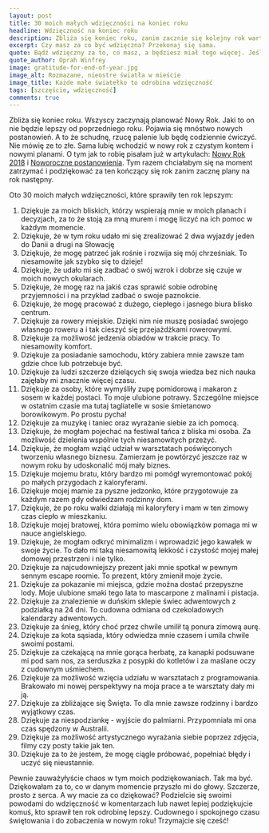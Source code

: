 ```yaml
---
layout: post
title: 30 moich małych wdzięczności na koniec roku
headline: Wdzięczność na koniec roku
description: Zbliża się koniec roku, zanim zacznie się kolejny rok warto się na chwilę zatrzymać i podziękować. A Ty za co możesz być wdzięczna?
excerpt: Czy masz za co być wdzięczna? Przekonaj się sama.
quote: Bądź wdzięczny za to, co masz, a będziesz miał tego więcej. Jeśli koncentrujesz się na tym, czego nie masz, nigdy nie będziesz miał wystarczająco dużo.
quote_author: Oprah Winfrey
image: gratitude-for-end-of-year.jpg
image_alt: Rozmazane, nieostre światła w mieście
image_title: Każde małe światełko to odrobina wdzięczność
tags: [szczęście, wdzięczność]
comments: true
---
```


Zbliża się koniec roku. Wszyscy zaczynają planować Nowy Rok. Jaki to on nie będzie lepszy od poprzedniego roku. Pojawia się mnóstwo nowych postanowień. A to że schudnę, rzucę palenie lub będę codziennie ćwiczyć. Nie mówię ze to złe. Sama lubię wchodzić w nowy rok z czystym kontem i nowymi planami. O tym jak to robię pisałam już w artykułach: [Nowy Rok 2018](https://bemore.womanonrails.com/2018/01/05/new-year-2018.html) i [Noworoczne postanowienia](https://bemore.womanonrails.com/2016/12/22/plans-for-2017.html). Tym razem chciałabym się na moment zatrzymać i podziękować za ten kończący się rok zanim zacznę plany na rok następny.

<!--break-->

Oto 30 moich małych wdzięczności, które sprawiły ten rok lepszym:

1. Dziękuje za moich bliskich, którzy wspierają mnie w moich planach i decyzjach, za to że stoją za mną murem i mogę liczyć na ich pomoc w każdym momencie.
2. Dziękuje, że w tym roku udało mi się zrealizować 2 dwa wyjazdy jeden do Danii a drugi na Słowację
3. Dziękuje, że mogę patrzeć jak rośnie i rozwija się mój chrześniak. To niesamowite jak szybko się to dzieje!
4. Dziękuje, że udało mi się zadbać o swój wzrok i dobrze się czuje w moich nowych okularach.
5. Dziękuje, że mogę raz na jakiś czas sprawić sobie odrobinę przyjemności i na przykład zadbać o swoje paznokcie.
6. Dziękuje, że mogę pracować z dużego, ciepłego i jasnego biura blisko centrum.
7. Dziękuje za rowery miejskie. Dzięki nim nie muszę posiadać swojego własnego roweru a i tak cieszyć się przejażdżkami rowerowymi.
8. Dziękuje za możliwość jedzenia obiadów w trakcie pracy. To niesamowity komfort.
9. Dziękuje za posiadanie samochodu, który zabiera mnie zawsze tam gdzie chce lub potrzebuje być.
10. Dziękuje za ludzi szczerze dzielących się swoja wiedza bez nich nauka zajęłaby mi znacznie więcej czasu.
11. Dziękuje za osoby, które wymyśliły zupę pomidorową i makaron z sosem w każdej postaci. To moje ulubione potrawy. Szczególne miejsce w ostatnim czasie ma tutaj tagliatelle w sosie śmietanowo borowikowym. Po prostu pycha!
12. Dziękuje za muzykę i taniec oraz wyrażanie siebie za ich pomocą.
13. Dziękuje, że mogłam pojechać na festiwal tańca z bliska mi osoba. Za możliwość dzielenia wspólnie tych niesamowitych przeżyć.
14. Dziękuje, że mogłam wziąć udział w warsztatach poświęconych tworzeniu własnego biznesu. Zamierzam je powtórzyć jeszcze raz w nowym roku by udoskonalić mój mały biznes.
15. Dziękuje mojemu bratu, który bardzo mi pomógł wyremontować pokój po małych przygodach z kaloryferami.
16. Dziękuje mojej mamie za pyszne jedzonko, które przygotowuje za każdym razem gdy odwiedzam rodzinny dom.
17. Dziękuje, że po roku walki działają mi kaloryfery i mam w ten zimowy czas ciepło w mieszkaniu.
18. Dziękuje mojej bratowej, która pomimo wielu obowiązków pomaga mi w nauce angielskiego.
19. Dziękuje, że mogłam odkryć minimalizm i wprowadzić jego kawałek w swoje życie. To dało mi taką niesamowitą lekkość i czystość mojej małej domowej przestrzeni i nie tylko.
20. Dziękuje za najcudowniejszy prezent jaki mnie spotkał w pewnym sennym escape roomie. To prezent, który zmienił moje życie.
21. Dziękuje za pokazanie mi miejsca, gdzie można dostać przepyszne lody. Moje ulubione smaki tego lata to mascarpone z malinami i pistacja.
22. Dziękuje za znalezienie w duńskim sklepie świec adwentowych z podziałką na 24 dni. To cudowna odmiana od czekoladowych kalendarzy adwentowych.
23. Dziękuje za śnieg, który choć przez chwile umilił tą ponura zimową aurę.
24. Dziękuje za kota sąsiada, który odwiedza mnie czasem i umila chwile swoimi postami.
25. Dziękuje za czekającą na mnie gorąca herbatę, za kanapki podsuwane mi pod sam nos, za serduszka z posypki do kotletów i za maślane oczy z cudownym uśmiechem.
26. Dziękuje za możliwość wzięcia udziału w warsztatach z programowania. Brakowało mi nowej perspektywy na moja prace a te warsztaty dały mi ją.
27. Dziękuje za zbliżające się Święta. To dla mnie zawsze rodzinny i bardzo wyjątkowy czas.
28. Dziękuje za niespodziankę - wyjście do palmiarni. Przypomniała mi ona czas spędzony w Australii.
29. Dziękuje za możliwość artystycznego wyrażania siebie poprzez zdjęcia, filmy czy posty takie jak ten.
30. Dziękuje za to że jestem, że mogę ciągle próbować, popełniać błędy i uczyć się nieustannie.

Pewnie zauważyłyście chaos w tym moich podziękowaniach. Tak ma być. Dziękowałam za to, co w danym momencie przyszło mi do głowy. Szczerze, prosto z serca. A wy macie za co dziękować? Podzielcie się swoimi powodami do wdzięczność w komentarzach lub nawet lepiej podziękujcie komuś, kto sprawił ten rok odrobinę lepszy. Cudownego i spokojnego czasu świętowania i do zobaczenia w nowym roku! Trzymajcie się cześć!
